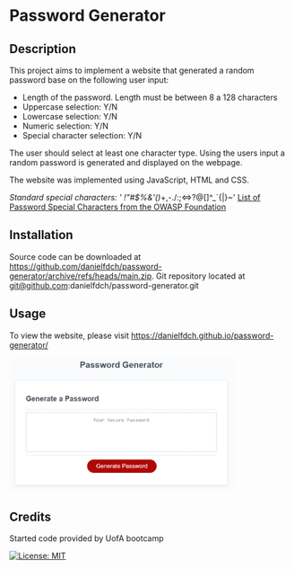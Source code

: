 
# Password Generator

## Description

This project aims to implement a website that generated a random password base on the following user input:

* Length of the password. Length must be between 8 a 128 characters
* Uppercase selection: Y/N
* Lowercase selection: Y/N
* Numeric selection: Y/N
* Special character selection: Y/N  

The user should select at least one character type. Using the users input a random password is generated and displayed on the webpage.

The website was implemented using JavaScript, HTML and CSS.

*Standard special characters: ' !"#$%&'()*+,-./:;<=>?@[\]^_`{|}~'
<a href="https://www.owasp.org/index.php/Password_special_characters">List of Password Special Characters from the OWASP Foundation</a>

## Installation
Source code can be downloaded at https://github.com/danielfdch/password-generator/archive/refs/heads/main.zip.
Git repository located at git@github.com:danielfdch/password-generator.git 

## Usage
To view the website, please visit https://danielfdch.github.io/password-generator/

<img src="./assets/images/website.PNG" width="400" />

## Credits

Started code provided by UofA bootcamp

[![License: MIT](https://img.shields.io/badge/License-MIT-yellow.svg)](https://opensource.org/licenses/MIT)


<!-- 
User Story
AS AN employee with access to sensitive data
I WANT to randomly generate a password that meets certain criteria
SO THAT I can create a strong password that provides greater security

Acceptance Criteria
GIVEN I need a new, secure password
WHEN I click the button to generate a password
THEN I am presented with a series of prompts for password criteria
WHEN prompted for password criteria
THEN I select which criteria to include in the password
WHEN prompted for the length of the password
THEN I choose a length of at least 8 characters and no more than 128 characters
WHEN asked for character types to include in the password
THEN I confirm whether or not to include lowercase, uppercase, numeric, and/or special characters
WHEN I answer each prompt
THEN my input should be validated and at least one character type should be selected
WHEN all prompts are answered
THEN a password is generated that matches the selected criteria
WHEN the password is generated
THEN the password is either displayed in an alert or written to the page -->
